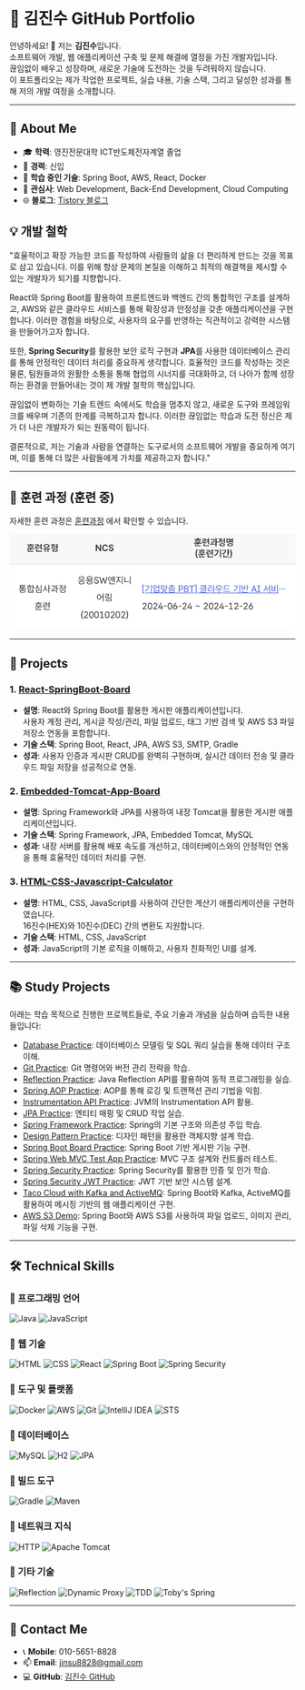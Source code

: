 
# 📌 김진수 GitHub Portfolio

안녕하세요! 👋 저는 **김진수**입니다.  
소프트웨어 개발, 웹 애플리케이션 구축 및 문제 해결에 열정을 가진 개발자입니다.  
끊임없이 배우고 성장하며, 새로운 기술에 도전하는 것을 두려워하지 않습니다.  
이 포트폴리오는 제가 작업한 프로젝트, 실습 내용, 기술 스택, 그리고 달성한 성과를 통해 저의 개발 여정을 소개합니다.

---

## 🌟 About Me

- 🎓 **학력**: 영진전문대학 ICT반도체전자계열 졸업
- 💼 **경력**: 신입
- 🌱 **학습 중인 기술**: Spring Boot, AWS, React, Docker
- 💬 **관심사**: Web Development, Back-End Development, Cloud Computing
- 🌐 **블로그**: [Tistory 블로그](https://myinfo503.tistory.com)

## 💡 개발 철학

"효율적이고 확장 가능한 코드를 작성하여 사람들의 삶을 더 편리하게 만드는 것을 목표로 삼고 있습니다. 이를 위해 항상 문제의 본질을 이해하고 최적의 해결책을 제시할 수 있는 개발자가 되기를 지향합니다.  

React와 Spring Boot를 활용하여 프론트엔드와 백엔드 간의 통합적인 구조를 설계하고, AWS와 같은 클라우드 서비스를 통해 확장성과 안정성을 갖춘 애플리케이션을 구현합니다. 이러한 경험을 바탕으로, 사용자의 요구를 반영하는 직관적이고 강력한 시스템을 만들어가고자 합니다.  

또한, **Spring Security**를 활용한 보안 로직 구현과 **JPA**를 사용한 데이터베이스 관리를 통해 안정적인 데이터 처리를 중요하게 생각합니다. 효율적인 코드를 작성하는 것은 물론, 팀원들과의 원활한 소통을 통해 협업의 시너지를 극대화하고, 더 나아가 함께 성장하는 환경을 만들어내는 것이 제 개발 철학의 핵심입니다.  

끊임없이 변화하는 기술 트렌드 속에서도 학습을 멈추지 않고, 새로운 도구와 프레임워크를 배우며 기존의 한계를 극복하고자 합니다. 이러한 끊임없는 학습과 도전 정신은 제가 더 나은 개발자가 되는 원동력이 됩니다.  

결론적으로, 저는 기술과 사람을 연결하는 도구로서의 소프트웨어 개발을 중요하게 여기며, 이를 통해 더 많은 사람들에게 가치를 제공하고자 합니다."

---

## 📝 훈련 과정 (훈련 중)

자세한 훈련 과정은 [훈련과정](./훈련과정.md) 에서 확인할 수 있습니다.

![훈련 과정 이미지](./image.png)

---
## 💼 Projects

### 1. [React-SpringBoot-Board](https://github.com/KimuJinsu/react-springboot-board)
- **설명**: React와 Spring Boot를 활용한 게시판 애플리케이션입니다.  
  사용자 계정 관리, 게시글 작성/관리, 파일 업로드, 태그 기반 검색 및 AWS S3 파일 저장소 연동을 포함합니다.
- **기술 스택**: Spring Boot, React, JPA, AWS S3, SMTP, Gradle
- **성과**: 사용자 인증과 게시판 CRUD를 완벽히 구현하며, 실시간 데이터 전송 및 클라우드 파일 저장을 성공적으로 연동.

### 2. [Embedded-Tomcat-App-Board](https://github.com/KimuJinsu/embedded-tomcat-board-app)
- **설명**: Spring Framework와 JPA를 사용하여 내장 Tomcat을 활용한 게시판 애플리케이션입니다.
- **기술 스택**: Spring Framework, JPA, Embedded Tomcat, MySQL
- **성과**: 내장 서버를 활용해 배포 속도를 개선하고, 데이터베이스와의 안정적인 연동을 통해 효율적인 데이터 처리를 구현.

### 3. [HTML-CSS-Javascript-Calculator](https://github.com/KimuJinsu/html-css-javascript-calculator)
- **설명**: HTML, CSS, JavaScript를 사용하여 간단한 계산기 애플리케이션을 구현하였습니다.  
  16진수(HEX)와 10진수(DEC) 간의 변환도 지원합니다.
- **기술 스택**: HTML, CSS, JavaScript
- **성과**: JavaScript의 기본 로직을 이해하고, 사용자 친화적인 UI를 설계.

---

## 📚 Study Projects

아래는 학습 목적으로 진행한 프로젝트들로, 주요 기술과 개념을 실습하며 습득한 내용들입니다:

- [Database Practice](https://github.com/KimuJinsu/database-practice): 데이터베이스 모델링 및 SQL 쿼리 실습을 통해 데이터 구조 이해.
- [Git Practice](https://github.com/KimuJinsu/git-practice): Git 명령어와 버전 관리 전략을 학습.
- [Reflection Practice](https://github.com/KimuJinsu/reflection-practice): Java Reflection API를 활용하여 동적 프로그래밍을 실습.
- [Spring AOP Practice](https://github.com/KimuJinsu/spring-aop-practice): AOP를 통해 로깅 및 트랜잭션 관리 기법을 익힘.
- [Instrumentation API Practice](https://github.com/KimuJinsu/instrumentation-api): JVM의 Instrumentation API 활용.
- [JPA Practice](https://github.com/KimuJinsu/jpa-practice): 엔티티 매핑 및 CRUD 작업 실습.
- [Spring Framework Practice](https://github.com/KimuJinsu/spring-framework-practice): Spring의 기본 구조와 의존성 주입 학습.
- [Design Pattern Practice](https://github.com/KimuJinsu/designpattern-practice): 디자인 패턴을 활용한 객체지향 설계 학습.
- [Spring Boot Board Practice](https://github.com/KimuJinsu/springboot-board-practice): Spring Boot 기반 게시판 기능 구현.
- [Spring Web MVC Test App Practice](https://github.com/KimuJinsu/spring-web-mvc-test-app): MVC 구조 설계와 컨트롤러 테스트.
- [Spring Security Practice](https://github.com/KimuJinsu/spring-security-practice): Spring Security를 활용한 인증 및 인가 학습.
- [Spring Security JWT Practice](https://github.com/KimuJinsu/spring-security-jwt): JWT 기반 보안 시스템 설계.
- [Taco Cloud with Kafka and ActiveMQ](https://github.com/KimuJinsu/tacocloud-with-kafka-and-activemq): Spring Boot와 Kafka, ActiveMQ를 활용하여 메시징 기반의 웹 애플리케이션 구현.
- [AWS S3 Demo](https://github.com/KimuJinsu/aws-s3-demo): Spring Boot와 AWS S3를 사용하여 파일 업로드, 이미지 관리, 파일 삭제 기능을 구현.

---

## 🛠️ Technical Skills

### **📌 프로그래밍 언어**
![Java](https://img.shields.io/badge/Java-%23ED8B00.svg?style=for-the-badge&logo=java&logoColor=white)
![JavaScript](https://img.shields.io/badge/JavaScript-%23F7DF1E.svg?style=for-the-badge&logo=javascript&logoColor=black)

### **📌 웹 기술**
![HTML](https://img.shields.io/badge/HTML-%23E34F26.svg?style=for-the-badge&logo=html5&logoColor=white)
![CSS](https://img.shields.io/badge/CSS-%231572B6.svg?style=for-the-badge&logo=css3&logoColor=white)
![React](https://img.shields.io/badge/React-%2361DAFB.svg?style=for-the-badge&logo=react&logoColor=black)
![Spring Boot](https://img.shields.io/badge/Spring%20Boot-%236DB33F.svg?style=for-the-badge&logo=springboot&logoColor=white)
![Spring Security](https://img.shields.io/badge/Spring%20Security-%236DB33F.svg?style=for-the-badge&logo=springsecurity&logoColor=white)

### **📌 도구 및 플랫폼**
![Docker](https://img.shields.io/badge/Docker-%232496ED.svg?style=for-the-badge&logo=docker&logoColor=white)
![AWS](https://img.shields.io/badge/AWS-%23FF9900.svg?style=for-the-badge&logo=amazonaws&logoColor=white)
![Git](https://img.shields.io/badge/Git-%23F05032.svg?style=for-the-badge&logo=git&logoColor=white)
![IntelliJ IDEA](https://img.shields.io/badge/IntelliJ%20IDEA-%23000000.svg?style=for-the-badge&logo=intellijidea&logoColor=white)
![STS](https://img.shields.io/badge/STS-%236DB33F.svg?style=for-the-badge&logo=spring&logoColor=white)

### **📌 데이터베이스**
![MySQL](https://img.shields.io/badge/MySQL-%234479A1.svg?style=for-the-badge&logo=mysql&logoColor=white)
![H2](https://img.shields.io/badge/H2-%23C80000.svg?style=for-the-badge)
![JPA](https://img.shields.io/badge/JPA-%236DB33F.svg?style=for-the-badge&logo=spring&logoColor=white)

### **📌 빌드 도구**
![Gradle](https://img.shields.io/badge/Gradle-%2302303A.svg?style=for-the-badge&logo=gradle&logoColor=white)
![Maven](https://img.shields.io/badge/Maven-%23C71A36.svg?style=for-the-badge&logo=apachemaven&logoColor=white)

### **📌 네트워크 지식**
![HTTP](https://img.shields.io/badge/HTTP-%23FF9900.svg?style=for-the-badge)
![Apache Tomcat](https://img.shields.io/badge/Apache%20Tomcat-%23F8DC75.svg?style=for-the-badge&logo=apachetomcat&logoColor=black)

### **📌 기타 기술**
![Reflection](https://img.shields.io/badge/Reflection-%236DB33F.svg?style=for-the-badge)
![Dynamic Proxy](https://img.shields.io/badge/Dynamic%20Proxy-%236DB33F.svg?style=for-the-badge)
![TDD](https://img.shields.io/badge/TDD-%232B2D3B.svg?style=for-the-badge)
![Toby's Spring](https://img.shields.io/badge/Toby's%20Spring-%236DB33F.svg?style=for-the-badge)

---

## 📧 Contact Me

- 📞 **Mobile**: 010-5651-8828
- 📫 **Email**: [jinsu8828@gmail.com](mailto:jinsu8828@gmail.com)
- 💻 **GitHub**: [김진수 GitHub](https://github.com/KimuJinsu)
